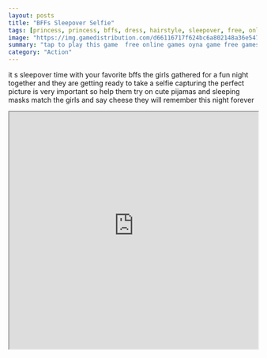 ```yaml
---
layout: posts
title: "BFFs Sleepover Selfie"
tags: [princess, princess, bffs, dress, hairstyle, sleepover, free, online, games, oyna, game, free, games, play, play, games]
image: "https://img.gamedistribution.com/d66116717f624bc6a802148a36e54738.jpg"
summary: "tap to play this game  free online games oyna game free games play play games"
category: "Action"
---
```


it s sleepover time with your favorite bffs the girls gathered for a fun night together and they are getting ready to take a selfie capturing the perfect picture is very important so help them try on cute pijamas and sleeping masks match the girls and say cheese they will remember this night forever

<iframe width="100%" height="480px;" src="https://html5.gamedistribution.com/d66116717f624bc6a802148a36e54738/"></iframe>